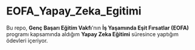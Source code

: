 # EOFA_Yapay_Zeka_Egitimi 
Bu repo, **Genç Başarı Eğitim Vakfı**'nın **İş Yaşamında Eşit Fırsatlar (EOFA)** programı kapsamında aldığım **Yapay Zeka Eğitimi** süresince yaptığım ödevleri  içeriyor.

